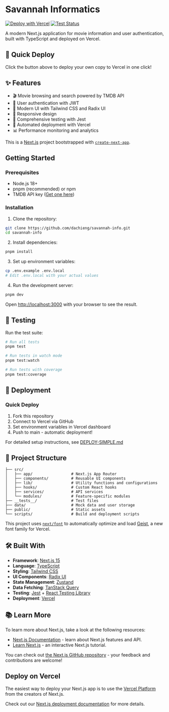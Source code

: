 # Savannah Informatics

[![Deploy with Vercel](https://vercel.com/button)](https://vercel.com/new/clone?repository-url=https://github.com/dachieng/savannah-info) [![Test Status](https://github.com/dachieng/savannah-info/workflows/Deploy%20to%20Vercel/badge.svg)](https://github.com/dachieng/savannah-info/actions)

A modern Next.js application for movie information and user authentication, built with TypeScript and deployed on Vercel.

## 🚀 Quick Deploy

Click the button above to deploy your own copy to Vercel in one click!

## ✨ Features

- 🎬 Movie browsing and search powered by TMDB API
- 🔐 User authentication with JWT
- 🎨 Modern UI with Tailwind CSS and Radix UI
- 📱 Responsive design
- 🧪 Comprehensive testing with Jest
- 🚀 Automated deployment with Vercel
- 📊 Performance monitoring and analytics

This is a [Next.js](https://nextjs.org) project bootstrapped with [`create-next-app`](https://nextjs.org/docs/app/api-reference/cli/create-next-app).

## Getting Started

### Prerequisites

- Node.js 18+
- pnpm (recommended) or npm
- TMDB API key ([Get one here](https://www.themoviedb.org/settings/api))

### Installation

1. Clone the repository:

```bash
git clone https://github.com/dachieng/savannah-info.git
cd savannah-info
```

2. Install dependencies:

```bash
pnpm install
```

3. Set up environment variables:

```bash
cp .env.example .env.local
# Edit .env.local with your actual values
```

4. Run the development server:

```bash
pnpm dev
```

Open [http://localhost:3000](http://localhost:3000) with your browser to see the result.

## 🧪 Testing

Run the test suite:

```bash
# Run all tests
pnpm test

# Run tests in watch mode
pnpm test:watch

# Run tests with coverage
pnpm test:coverage
```

## 🚀 Deployment

### Quick Deploy

1. Fork this repository
2. Connect to Vercel via GitHub
3. Set environment variables in Vercel dashboard
4. Push to main - automatic deployment!

For detailed setup instructions, see [DEPLOY-SIMPLE.md](./DEPLOY-SIMPLE.md)

## 📁 Project Structure

```
├── src/
│   ├── app/                 # Next.js App Router
│   ├── components/          # Reusable UI components
│   ├── lib/                 # Utility functions and configurations
│   ├── hooks/               # Custom React hooks
│   ├── services/            # API services
│   └── modules/             # Feature-specific modules
├── __tests__/               # Test files
├── data/                    # Mock data and user storage
├── public/                  # Static assets
└── scripts/                 # Build and deployment scripts
```

This project uses [`next/font`](https://nextjs.org/docs/app/building-your-application/optimizing/fonts) to automatically optimize and load [Geist](https://vercel.com/font), a new font family for Vercel.

## 🛠️ Built With

- **Framework**: [Next.js 15](https://nextjs.org/)
- **Language**: [TypeScript](https://www.typescriptlang.org/)
- **Styling**: [Tailwind CSS](https://tailwindcss.com/)
- **UI Components**: [Radix UI](https://www.radix-ui.com/)
- **State Management**: [Zustand](https://zustand-demo.pmnd.rs/)
- **Data Fetching**: [TanStack Query](https://tanstack.com/query)
- **Testing**: [Jest](https://jestjs.io/) + [React Testing Library](https://testing-library.com/)
- **Deployment**: [Vercel](https://vercel.com/)

## 📚 Learn More

To learn more about Next.js, take a look at the following resources:

- [Next.js Documentation](https://nextjs.org/docs) - learn about Next.js features and API.
- [Learn Next.js](https://nextjs.org/learn) - an interactive Next.js tutorial.

You can check out [the Next.js GitHub repository](https://github.com/vercel/next.js) - your feedback and contributions are welcome!

## Deploy on Vercel

The easiest way to deploy your Next.js app is to use the [Vercel Platform](https://vercel.com/new?utm_medium=default-template&filter=next.js&utm_source=create-next-app&utm_campaign=create-next-app-readme) from the creators of Next.js.

Check out our [Next.js deployment documentation](https://nextjs.org/docs/app/building-your-application/deploying) for more details.
